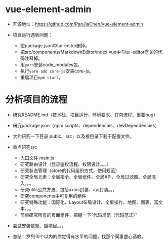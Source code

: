 # vue-element-admin

- 开源地址：https://github.com/PanJiaChen/vue-element-admin

- 项目运行遇到问题：
  - 把package.json中tui-editor删掉。
  - 把src/components/MarkdownEditor/index.vue中与tui-editor有关的代码注释掉。
  - 用`yarn`安装node_modules包。
  - 执行`yarn add core-js`安装core-js。
  - 重启项目`npm start`。


# 分析项目的流程

- 研究README.md（技术栈、项目运行、环境要求、打包流程、重要bug）
- 研究package.json（npm scripts、dependencies、devDependencies）
- 大约研究一下目录 pubic、src，以及根目录下若干配置文件。
- 重点研究src
  - 入口文件 main.js
  - 研究路由设计（登录鉴权流程、权限设计。。。）
  - 研究状态管理（store的代码组织方式，使用规范）
  - 研究全局元素：全局指令、全局组件、全局API、全局过滤器、全局混入。。。
  - 研究utils公共方法、包括axios封装、api封装。。。
  - 研究components中可复用的组件
  - 研究特殊功能：国际化、Layout布局设计、全屏操作、地图、图表、富文本。。。
  - 简单研究所有的页面组件，把握一下“代码规范（代码范式）”
- 尝试安装依赖、启项目。。。

- 总结：罗列10个以内的你觉得有水平的问题，找那个同事虚心请教。
